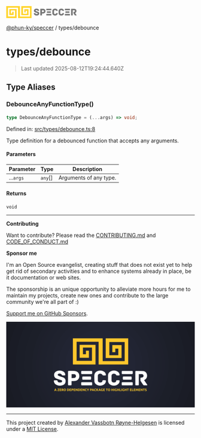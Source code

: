 <div><img alt="SPECCER logo" src="https://raw.githubusercontent.com/phun-ky/speccer/main/public/logo-speccer-horizontal-colored-package.svg?raw=true" style="max-height:32px;"/></div>

[@phun-ky/speccer](../README.md) / types/debounce

# types/debounce

> Last updated 2025-08-12T19:24:44.640Z

## Type Aliases

### DebounceAnyFunctionType()

```ts
type DebounceAnyFunctionType = (...args) => void;
```

Defined in:
[src/types/debounce.ts:8](https://github.com/phun-ky/speccer/blob/main/src/types/debounce.ts#L8)

Type definition for a debounced function that accepts any arguments.

#### Parameters

| Parameter | Type     | Description            |
| --------- | -------- | ---------------------- |
| ...`args` | `any`\[] | Arguments of any type. |

#### Returns

`void`

---

**Contributing**

Want to contribute? Please read the
[CONTRIBUTING.md](https://github.com/phun-ky/speccer/blob/main/CONTRIBUTING.md)
and
[CODE_OF_CONDUCT.md](https://github.com/phun-ky/speccer/blob/main/CODE_OF_CONDUCT.md)

**Sponsor me**

I'm an Open Source evangelist, creating stuff that does not exist yet to help
get rid of secondary activities and to enhance systems already in place, be it
documentation or web sites.

The sponsorship is an unique opportunity to alleviate more hours for me to
maintain my projects, create new ones and contribute to the large community
we're all part of :)

[Support me on GitHub Sponsors](https://github.com/sponsors/phun-ky).

![Speccer banner, with logo and slogan: A zero dependency package to annotate or highlight elements](https://github.com/phun-ky/speccer/blob/main/public/speccer-banner.png?raw=true)

---

This project created by [Alexander Vassbotn Røyne-Helgesen](http://phun-ky.net)
is licensed under a [MIT License](https://choosealicense.com/licenses/mit/).
